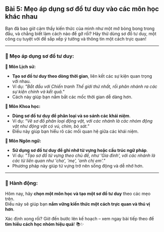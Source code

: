 ## Bài 5: Mẹo áp dụng sơ đồ tư duy vào các môn học khác nhau

Bạn đã bao giờ cảm thấy kiến thức của mình như một mớ bòng bong trong đầu, và chẳng biết làm cách nào để gỡ rối? Hãy thử dùng sơ đồ tư duy, một công cụ tuyệt vời để sắp xếp ý tưởng và thông tin một cách trực quan!

---

### 📌 Mẹo áp dụng sơ đồ tư duy:

**🔹 Môn Lịch sử:**
- **Tạo sơ đồ tư duy theo dòng thời gian**, liên kết các sự kiện quan trọng với nhau.  
- Ví dụ: *"Bắt đầu với Chiến tranh Thế giới thứ nhất, rồi phân nhánh ra các sự kiện chính và kết quả."*  
- Cách này giúp bạn nắm bắt các mốc thời gian dễ dàng hơn.

**🔹 Môn Khoa học:**
- **Dùng sơ đồ tư duy để phân loại và so sánh các khái niệm**.  
- Ví dụ: *"Vẽ sơ đồ phân loại động vật, với các nhánh là các nhóm động vật như động vật có vú, chim, bò sát."*  
- Điều này giúp bạn hiểu rõ các mối quan hệ giữa các khái niệm.

**🔹 Môn Ngôn ngữ:**
- **Sử dụng sơ đồ tư duy để ghi nhớ từ vựng hoặc cấu trúc ngữ pháp**.  
- Ví dụ: *"Tạo sơ đồ từ vựng theo chủ đề, như 'Gia đình', với các nhánh là các từ liên quan như 'cha', 'mẹ', 'anh chị em'."*  
- Phương pháp này giúp từ vựng trở nên sống động và dễ nhớ hơn.

---

### 🚀 Hành động:

Hôm nay, hãy **chọn một môn học và tạo một sơ đồ tư duy** theo các mẹo trên.  
Điều này sẽ giúp bạn **nắm vững kiến thức một cách trực quan và thú vị hơn**.  

Xác định xong rồi? Giờ đến bước lên kế hoạch – xem ngay bài tiếp theo để **tìm hiểu cách học nhóm hiệu quả**! 📚✨